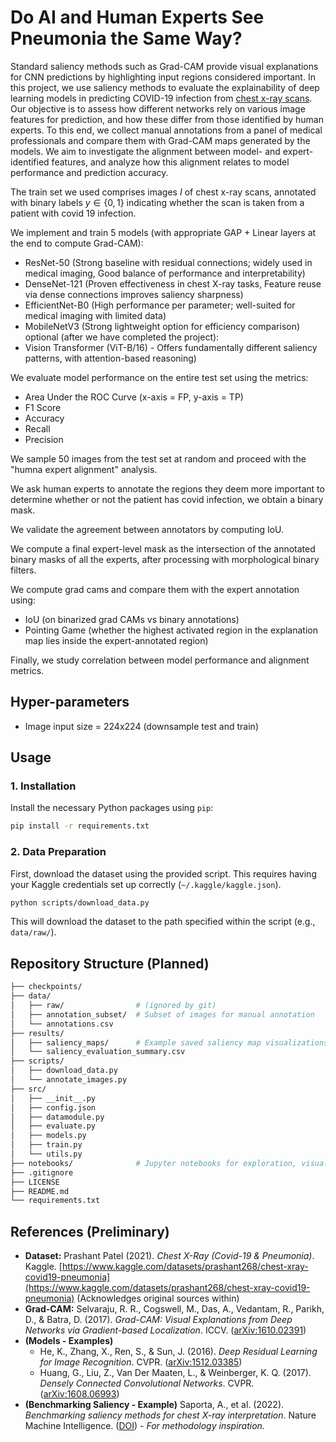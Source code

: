 # Do AI and Human Experts See Pneumonia the Same Way?

Standard saliency methods such as Grad-CAM provide visual explanations for CNN predictions by highlighting input regions considered important. In this project, we use saliency methods to evaluate the explainability of deep learning models in predicting COVID-19 infection from [chest x-ray scans](https://www.kaggle.com/datasets/prashant268/chest-xray-covid19-pneumonia). Our objective is to assess how different networks rely on various image features for prediction, and how these differ from those identified by human experts. To this end, we collect manual annotations from a panel of medical professionals and compare them with Grad-CAM maps generated by the models. We aim to investigate the alignment between model- and expert-identified features, and analyze how this alignment relates to model performance and prediction accuracy.

The train set we used comprises images $I$ of chest x-ray scans, annotated with binary labels $y\in\{0,1\}$ indicating whether the scan is taken from a patient with covid 19 infection.

We implement and train 5 models (with appropriate GAP + Linear layers at the end to compute Grad-CAM):
- ResNet-50 (Strong baseline with residual connections; widely used in medical imaging, Good balance of performance and interpretability)
- DenseNet-121 (Proven effectiveness in chest X-ray tasks, Feature reuse via dense connections improves saliency sharpness)
- EfficientNet-B0 (High performance per parameter; well-suited for medical imaging with limited data)
- MobileNetV3 (Strong lightweight option for efficiency comparison)
optional (after we have completed the project):
- Vision Transformer (ViT-B/16)   - Offers fundamentally different saliency patterns, with attention-based reasoning)

We evaluate model performance on the entire test set using the metrics:
- Area Under the ROC Curve (x-axis = FP, y-axis = TP)
- F1 Score
- Accuracy
- Recall
- Precision

We sample 50 images from the test set at random and proceed with the "humna expert alignment" analysis.

We ask human experts to annotate the regions they deem more important to determine whether or not the patient has covid infection, we obtain a binary mask.

We validate the agreement between annotators by computing IoU.

We compute a final expert-level mask as the intersection of the annotated binary masks of all the experts, after processing with morphological binary filters.

We compute grad cams and compare them with the expert annotation using:
- IoU (on binarized grad CAMs vs binary annotations)
- Pointing Game (whether the highest activated region in the explanation map lies inside the expert-annotated region)

Finally, we study correlation between model performance and alignment metrics.

## Hyper-parameters
- Image input size = 224x224 (downsample test and train)

## Usage

### 1. Installation
Install the necessary Python packages using `pip`:

```bash
pip install -r requirements.txt
```

### 2. Data Preparation
First, download the dataset using the provided script. This requires having your Kaggle credentials set up correctly (`~/.kaggle/kaggle.json`).

```bash
python scripts/download_data.py
```
This will download the dataset to the path specified within the script (e.g., `data/raw/`).


## Repository Structure (Planned)
```bash
├── checkpoints/            
├── data/
│   ├── raw/                # (ignored by git)
│   ├── annotation_subset/  # Subset of images for manual annotation
│   └── annotations.csv                    
├── results/
│   ├── saliency_maps/      # Example saved saliency map visualizations
│   └── saliency_evaluation_summary.csv
├── scripts/
│   ├── download_data.py    
│   └── annotate_images.py  
├── src/
│   ├── __init__.py
│   ├── config.json
│   ├── datamodule.py       
│   ├── evaluate.py         
│   ├── models.py           
│   ├── train.py            
│   └── utils.py            
├── notebooks/              # Jupyter notebooks for exploration, visualization (optional)
├── .gitignore           
├── LICENSE                 
├── README.md               
└── requirements.txt        
```

## References (Preliminary)

* **Dataset:** Prashant Patel (2021). _Chest X-Ray (Covid-19 & Pneumonia)_. Kaggle. [https://www.kaggle.com/datasets/prashant268/chest-xray-covid19-pneumonia](https://www.kaggle.com/datasets/prashant268/chest-xray-covid19-pneumonia) (Acknowledges original sources within)
* **Grad-CAM:** Selvaraju, R. R., Cogswell, M., Das, A., Vedantam, R., Parikh, D., & Batra, D. (2017). _Grad-CAM: Visual Explanations from Deep Networks via Gradient-based Localization_. ICCV. ([arXiv:1610.02391](https://arxiv.org/abs/1610.02391))
* **(Models - Examples)**
    * He, K., Zhang, X., Ren, S., & Sun, J. (2016). _Deep Residual Learning for Image Recognition_. CVPR. ([arXiv:1512.03385](https://arxiv.org/abs/1512.03385))
    * Huang, G., Liu, Z., Van Der Maaten, L., & Weinberger, K. Q. (2017). _Densely Connected Convolutional Networks_. CVPR. ([arXiv:1608.06993](https://arxiv.org/abs/1608.06993))
* **(Benchmarking Saliency - Example)** Saporta, A., et al. (2022). _Benchmarking saliency methods for chest X-ray interpretation_. Nature Machine Intelligence. ([DOI](https://doi.org/10.1038/s42256-022-00536-x)) - *For methodology inspiration.*
